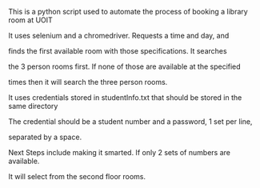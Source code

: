 This is a python script used to automate the process of booking a library room at UOIT

It uses selenium and a chromedriver. Requests a time and day, and

finds the first available room with those specifications. It searches

the 3 person rooms first. If none of those are available at the specified

times then it will search the three person rooms.

It uses credentials stored in studentInfo.txt that should be stored in the same directory

The credential should be a student number and a password, 1 set per line,

separated by a space.

Next Steps include making it smarted. If only 2 sets of numbers are available.

It will select from the second floor rooms.
